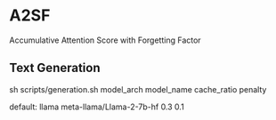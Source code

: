# A2SF

Accumulative Attention Score with Forgetting Factor

## Text Generation

sh scripts/generation.sh model_arch model_name cache_ratio penalty

default: llama meta-llama/Llama-2-7b-hf 0.3 0.1